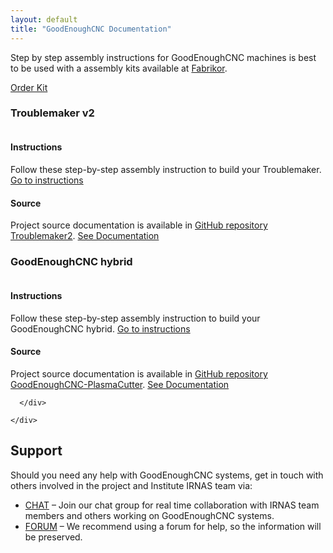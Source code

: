 ```yaml
---
layout: default
title: "GoodEnoughCNC Documentation"
---
```



<div class="bg-container">
<div class="container">

<div class="row row-top">
	<div class="col-xs-12">
		<div class="col-bg-top">
			<div class="left">
			<p>Step by step assembly instructions for GoodEnoughCNC machines is best to be used with a assembly kits available at <a href="http://fabrikor.eu/index.php?route=product/category&path=60" target="_blank">Fabrikor</a>.</p>
			</div>
			<div class="right">
			<a href="http://fabrikor.eu/index.php?route=product/category&path=60" class="button btn btn-default btn-success" target="_blank">Order Kit</a>
			</div>
			<div class="clear"></div>
		</div>
	</div>
</div>
<div class="row">
<div class="col-xs-12 col-md-6">
      <div class="col-bg">
			<h3>Troublemaker v2</h3>
			<div class="half-left">
			<img class="img-responsive" src="{{site.baseurl}}/img/troublemaker.jpg" alt="">
			</div>
			<div class="half-right">
				<div class="half-top">
					<h4>Instructions</h4>
					Follow these step-by-step assembly instruction to build your Troublemaker.
					 <a href="{{site.baseurl}}/Troublemaker" class="button btn btn-default btn-success" target="_blank">Go to instructions</a>
				</div>
				<div class="half-bottom">
					<h4>Source</h4>
					<p>Project source documentation is available in <a href="https://github.com/IRNAS/Troublemaker2" target="_blank">GitHub repository Troublemaker2</a>.
					 <a href="https://github.com/IRNAS/Troublemaker2" class="button btn btn-default btn-success" target="_blank"><i class="fa fa-github"></i>See Documentation</a>
				</div>
			</div>
			<div class="clear"></div>
      </div>
	</div>
	<div class="col-xs-12 col-md-6">
      <div class="col-bg">
      		<h3>GoodEnoughCNC hybrid</h3>
			<div class="half-left">
			<img class="img-responsive" src="{{site.baseurl}}/img/plasma.jpg" alt="">
			</div>
			<div class="half-right">
				<div class="half-top">
					<h4>Instructions</h4>
					Follow these step-by-step assembly instruction to build your GoodEnoughCNC hybrid.
					 <a href="{{site.baseurl}}/Hybrid" class="button btn btn-default btn-success" target="_blank"></i>Go to instructions</a>
				</div>
				<div class="half-bottom">
					<h4>Source</h4>
					<p>Project source documentation is available in <a target"_blank" href="https://github.com/IRNAS/GoodEnoughCNC-PlasmaCutter" >GitHub repository GoodEnoughCNC-PlasmaCutter</a>.
					 <a target="_blank" href="https://github.com/IRNAS/GoodEnoughCNC-PlasmaCutter" class="button btn btn-default btn-success" target="_blank"><i class="fa fa-github"></i>See Documentation</a>
				</div>
			</div>
			<div class="clear"></div>
      </div>
			
		
      </div>

	</div>
</div>



<div class="container">
<h2>Support</h2>
<p>Should you need any help with GoodEnoughCNC systems, get in touch with others involved in the project and Institute IRNAS team via:

<ul>
	<li><a target"_blank" href="https://chat.irnas.eu/">CHAT</a> – Join our chat group for real time collaboration with IRNAS team members and others working on GoodEnoughCNC systems.</li>
	<li><a target"_blank" href="http://forum.irnas.eu/">FORUM</a> – We recommend using a forum for help, so the information will be preserved.</li>
</ul>
</p>
</div>
